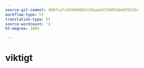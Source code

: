 ```yaml
---
source-git-commit: 409fca7c2b9db9867c63aaae37d495ab4d7012bc
workflow-type: ht
translation-type: ht
source-wordcount: '1'
ht-degree: 100%

---
```

# viktigt
